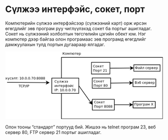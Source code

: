# Сүлжээ интерфэйс, сокет, порт

Компютерийн сүлжээ интерфэйсээр \(сүлжээний карт\) орж ирсэн өгөгдлийг зөв програм руу чиглүүлэхэд сокет ба портыг ашигладаг. Сокет нь сүлжээний холболтын  төгсгөлийн цэгийн обект юм. Нэг компютер дээр байгаа олон програмаас зөв програмд өгөгдлийг дамжуулахын тулд портын дугаараар ялгадаг.

![](/7_net/res/socket_port.png)

Олон тооны “стандарт” портууд бий. Жишээ нь telnet програм 23, веб сервер 80, FTP сервер 21 портыг ашигладаг.

